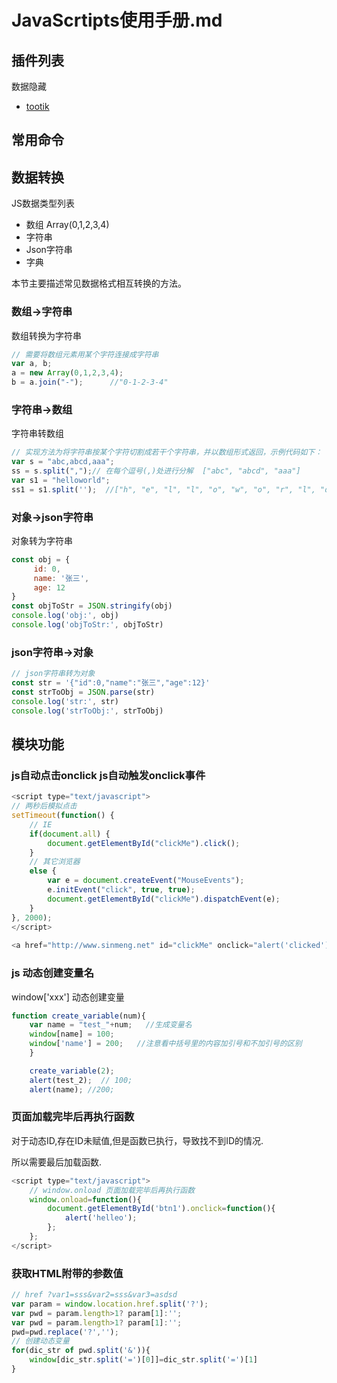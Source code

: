 # JavaScrtipts使用手册.md

## 插件列表

数据隐藏

- [tootik](https://eliortabeka.github.io/tootik/)

## 常用命令

## 数据转换

JS数据类型列表

- 数组 Array(0,1,2,3,4)
- 字符串
- Json字符串
- 字典

本节主要描述常见数据格式相互转换的方法。

### 数组->字符串

数组转换为字符串

```js
// 需要将数组元素用某个字符连接成字符串
var a, b;
a = new Array(0,1,2,3,4);
b = a.join("-");      //"0-1-2-3-4"
```

### 字符串->数组

字符串转数组

```js
// 实现方法为将字符串按某个字符切割成若干个字符串，并以数组形式返回，示例代码如下：
var s = "abc,abcd,aaa";
ss = s.split(",");// 在每个逗号(,)处进行分解  ["abc", "abcd", "aaa"]
var s1 = "helloworld";
ss1 = s1.split('');  //["h", "e", "l", "l", "o", "w", "o", "r", "l", "d"]
```

### 对象->json字符串

对象转为字符串

```js
const obj = {
     id: 0,
     name: '张三',
     age: 12
}
const objToStr = JSON.stringify(obj)
console.log('obj:', obj)
console.log('objToStr:', objToStr)
```

### json字符串->对象

```js
// json字符串转为对象
const str = '{"id":0,"name":"张三","age":12}'
const strToObj = JSON.parse(str)
console.log('str:', str)
console.log('strToObj:', strToObj)
```

## 模块功能

### js自动点击onclick js自动触发onclick事件

```javascript
<script type="text/javascript">
// 两秒后模拟点击
setTimeout(function() {
    // IE
    if(document.all) {
        document.getElementById("clickMe").click();
    }
    // 其它浏览器
    else {
        var e = document.createEvent("MouseEvents");
        e.initEvent("click", true, true);
        document.getElementById("clickMe").dispatchEvent(e);
    }
}, 2000);
</script>
  
<a href="http://www.sinmeng.net" id="clickMe" οnclick="alert('clicked');">触发onclick</a>
```

### js 动态创建变量名

window['xxx'] 动态创建变量

```javascript
function create_variable(num){
    var name = "test_"+num;   //生成变量名
    window[name] = 100;
    window['name'] = 200;   //注意看中括号里的内容加引号和不加引号的区别
    }

    create_variable(2);
    alert(test_2);  // 100;
    alert(name); //200;
```

### 页面加载完毕后再执行函数

对于动态ID,存在ID未赋值,但是函数已执行，导致找不到ID的情况.

所以需要最后加载函数.

```javascript
<script type="text/javascript">
    // window.onload 页面加载完毕后再执行函数
    window.onload=function(){
        document.getElementById('btn1').onclick=function(){
            alert('helleo');
        };
    };
</script>
```

### 获取HTML附带的参数值

```javascript
// href ?var1=sss&var2=sss&var3=asdsd
var param = window.location.href.split('?');
var pwd = param.length>1? param[1]:'';
var pwd = param.length>1? param[1]:'';
pwd=pwd.replace('?','');
// 创建动态变量
for(dic_str of pwd.split('&')){
    window[dic_str.split('=')[0]]=dic_str.split('=')[1]
}
```
